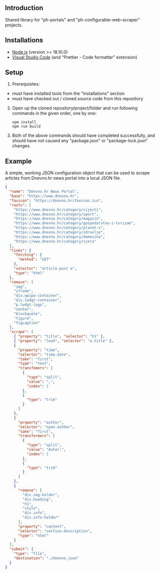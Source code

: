 ## Introduction

Shared library for "ph-portals" and "ph-configurable-web-scraper" projects.

## Installations

- [Node.js](https://nodejs.org/en/download/) (version >= 18.10.0)
- [Visual Studio Code](https://code.visualstudio.com/download) (and "Prettier - Code formatter" extension)

## Setup

1. Prerequisites:

- must have installed tools from the "Installations" section
- must have checked out / cloned source code from this repository

2. Open up the cloned repository/project/folder and run following commands in the given order, one by one:

   ```
   npm install
   npm run build
   ```

3. Both of the above commands should have completed successfully, and should have not caused any "package.json" or "package-lock.json" changes.

## Example

A simple, working JSON configuration object that can be used to scrape articles from Dnevno.hr news portal into a local JSON file.

```json
{
  "name": "Dnevno.hr News Portal",
  "base": "https://www.dnevno.hr",
  "favicon": "https://dnevno.hr/favicon.ico",
  "roots": [
    "https://www.dnevno.hr/category/vijesti",
    "https://www.dnevno.hr/category/sport",
    "https://www.dnevno.hr/category/magazin",
    "https://www.dnevno.hr/category/gospodarstvo-i-turizam",
    "https://www.dnevno.hr/category/planet-x",
    "https://www.dnevno.hr/category/zdravlje",
    "https://www.dnevno.hr/category/domovina",
    "https://www.dnevno.hr/category/vjera"
  ],
  "links": {
    "fetching": {
      "method": "GET"
    },
    "selector": "article.post a",
    "type": "html"
  },
  "remove": [
    "img",
    "iframe",
    "div.wpipa-container",
    "div.lwdgt-container",
    "p.lwdgt-logo",
    "center",
    "blockquote",
    "figure",
    "figcaption"
  ],
  "scrape": [
    { "property": "title", "selector": "h1" },
    { "property": "lead", "selector": "a.title" },
    {
      "property": "time",
      "selector": "time.date",
      "take": "first",
      "type": "text",
      "transfomers": [
        {
          "type": "split",
          "value": ",",
          "index": 1
        },
        {
          "type": "trim"
        }
      ]
    },
    {
      "property": "author",
      "selector": "span.author",
      "take": "first",
      "transformers": [
        {
          "type": "split",
          "value": "Autor:",
          "index": 1
        },
        {
          "type": "trim"
        }
      ]
    },
    {
      "remove": [
        "div.img-holder",
        "div.heading",
        "h1",
        "style",
        "div.info",
        "div.info-holder"
      ],
      "property": "content",
      "selector": "section.description",
      "type": "html"
    }
  ],
  "submit": {
    "type": "file",
    "destination": "./dnevno.json"
  }
}
```
